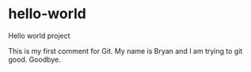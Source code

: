 # hello-world
Hello world project

This is my first comment for Git. My name is Bryan and I am trying to git good. Goodbye. 
